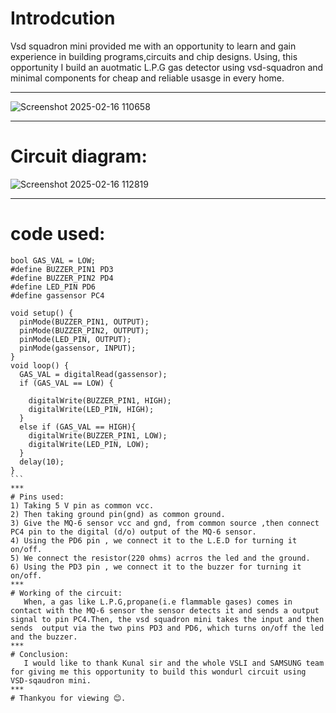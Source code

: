 # Introdcution
Vsd squadron mini provided me with an opportunity to learn and gain experience in building programs,circuits and chip designs.
Using, this opportunity I build an auotmatic L.P.G gas detector using vsd-squadron and  minimal components for cheap and reliable usasge in every home.
***
![Screenshot 2025-02-16 110658](https://github.com/user-attachments/assets/1cd01742-b3ea-4c8a-a0c7-7d5026c6c6c9)
***
# Circuit diagram:
![Screenshot 2025-02-16 112819](https://github.com/user-attachments/assets/85141fab-7af2-468b-83c7-f668f36ddbbe)
***

# code used:
~~~
bool GAS_VAL = LOW;
#define BUZZER_PIN1 PD3  
#define BUZZER_PIN2 PD4 
#define LED_PIN PD6
#define gassensor PC4      

void setup() {     
  pinMode(BUZZER_PIN1, OUTPUT); 
  pinMode(BUZZER_PIN2, OUTPUT); 
  pinMode(LED_PIN, OUTPUT);   
  pinMode(gassensor, INPUT);       
}
void loop() {  
  GAS_VAL = digitalRead(gassensor); 
  if (GAS_VAL == LOW) { 
  
    digitalWrite(BUZZER_PIN1, HIGH);  
    digitalWrite(LED_PIN, HIGH);        
  } 
  else if (GAS_VAL == HIGH){
    digitalWrite(BUZZER_PIN1, LOW);  
    digitalWrite(LED_PIN, LOW);        
  }
  delay(10); 
}
```
***
# Pins used:
1) Taking 5 V pin as common vcc.
2) Then taking ground pin(gnd) as common ground.
3) Give the MQ-6 sensor vcc and gnd, from common source ,then connect PC4 pin to the digital (d/o) output of the MQ-6 sensor.
4) Using the PD6 pin , we connect it to the L.E.D for turning it on/off.
5) We connect the resistor(220 ohms) acrros the led and the ground.
6) Using the PD3 pin , we connect it to the buzzer for turning it on/off.
***
# Working of the circuit:
   When, a gas like L.P.G,propane(i.e flammable gases) comes in contact with the MQ-6 sensor the sensor detects it and sends a output signal to pin PC4.Then, the vsd squadron mini takes the input and then sends  output via the two pins PD3 and PD6, which turns on/off the led and the buzzer.
*** 
# Conclusion:
   I would like to thank Kunal sir and the whole VSLI and SAMSUNG team for giving me this opportunity to build this wondurl circuit using VSD-sqaudron mini.
***
# Thankyou for viewing 😊.
